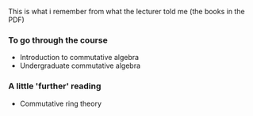 This is what i remember from what the lecturer told me (the books in the PDF)

### To go through the course
* Introduction to commutative algebra
* Undergraduate commutative algebra

### A little 'further' reading
* Commutative ring theory